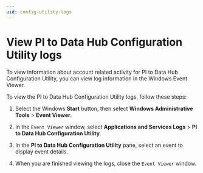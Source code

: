 ```yaml
---
uid: config-utility-logs
---
```


# View PI to Data Hub Configuration Utility logs

To view information about account related activity for PI to Data Hub Configuration Utility, you can view log information in the Windows Event Viewer. 

To view the PI to Data Hub Configuration Utility logs, follow these steps:

1. Select the Windows **Start** button, then select **Windows Administrative Tools** > **Event Viewer**.
 
1. In the `Event Viewer` window, select **Applications and Services Logs** > **PI to Data Hub Configuration Utility**.

1. In the **PI to Data Hub Configuration Utility** pane, select an event to display event details.

1. When you are finished viewing the logs, close the `Event Viewer` window.
